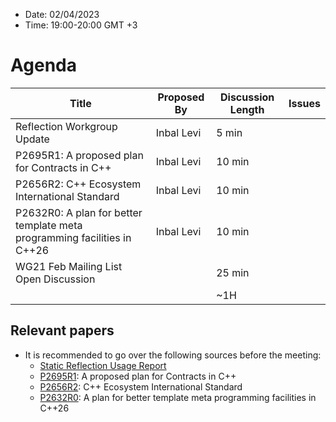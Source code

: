 * Date: 02/04/2023
* Time: 19:00-20:00 GMT +3

# Agenda

| Title | Proposed By | Discussion Length | Issues       |
|----------|-------------|-------------|----------------|
| Reflection Workgroup Update | Inbal Levi | 5 min |      |
| P2695R1: A proposed plan for Contracts in C++ | Inbal Levi | 10 min  |
| P2656R2: C++ Ecosystem International Standard | Inbal Levi | 10 min  |
| P2632R0: A plan for better template meta programming facilities in C++26 | Inbal Levi | 10 min  |
| WG21 Feb Mailing List Open Discussion |  | 25 min  |       |
|                     |   | ~1H      |   |

## Relevant papers

* It is recommended to go over the following sources before the meeting:
  * [Static Reflection Usage Report](https://docs.google.com/document/d/1yph7qXXev6U77u2ODOY-xhEkXW611yRt/edit?usp=share_link&ouid=104773479574624321244&rtpof=true&sd=true)
  * [P2695R1](https://www.open-std.org/jtc1/sc22/wg21/docs/papers/2023/p2695r1.pdf): A proposed plan for Contracts in C++
  * [P2656R2](https://www.open-std.org/jtc1/sc22/wg21/docs/papers/2023/p2656r2.html): C++ Ecosystem International Standard
  * [P2632R0](hhttps://www.open-std.org/jtc1/sc22/wg21/docs/papers/2022/p2632r0.pdf): A plan for better template meta programming facilities in
C++26

